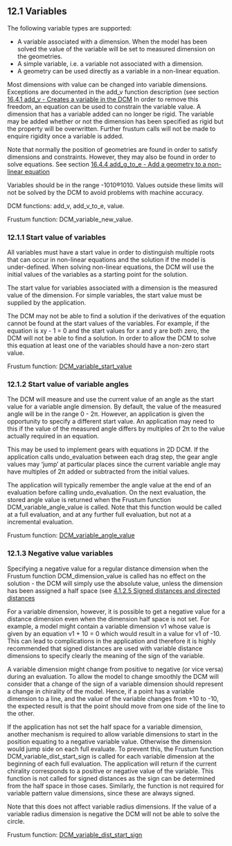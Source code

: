 ## 12.1 Variables

The following variable types are supported:

- A variable associated with a dimension. 
When the model has been solved the value of the variable will be set to measured dimension on the geometries.
- A simple variable, i.e. 
a variable not associated with a dimension.
- A geometry can be used directly as a variable in a non-linear equation.

Most dimensions with value can be changed into variable dimensions. 
Exceptions are documented in the add\_v function description (see section [16.4.1 add\_v - Creates a variable in the DCM](16.4._DCM_functions_for_managing_equations.md)
In order to remove this freedom, an equation can be used to constrain the variable value. 
A dimension that has a variable added can no longer be rigid. 
The variable may be added whether or not the dimension has been specified as rigid but the property will be overwritten. 
Further frustum calls will not be made to enquire rigidity once a variable is added.

Note that normally the position of geometries are found in order to satisfy dimensions and constraints. 
However, they may also be found in order to solve equations. 
See section [16.4.4 add\_g\_to\_e - Add a geometry to a non-linear equation](16.4._DCM_functions_for_managing_equations.md)

Variables should be in the range -1010®1010. Values outside these limits will not be solved by the DCM to avoid problems with machine accuracy.

DCM functions: add\_v, add\_v\_to\_e, value.

Frustum function: DCM\_variable\_new\_value.

### 12.1.1 Start value of variables

All variables must have a start value in order to distinguish multiple roots that can occur in non-linear equations and the solution if the model is under-defined. 
When solving non-linear equations, the DCM will use the initial values of the variables as a starting point for the solution.

The start value for variables associated with a dimension is the measured value of the dimension. 
For simple variables, the start value must be supplied by the application.

The DCM may not be able to find a solution if the derivatives of the equation cannot be found at the start values of the variables. 
For example, if the equation is xy - 1 = 0 and the start values for x and y are both zero, the DCM will not be able to find a solution. 
In order to allow the DCM to solve this equation at least one of the variables should have a non-zero start value.

Frustum function: [DCM\_variable\_start\_value](17.9._Frustum_functions_for_variables_and_equations.md)

### 12.1.2 Start value of variable angles

The DCM will measure and use the current value of an angle as the start value for a variable angle dimension. 
By default, the value of the measured angle will be in the range 0 - 2π. However, an application is given the opportunity to specify a different start value. 
An application may need to this if the value of the measured angle differs by multiples of 2π to the value actually required in an equation.

This may be used to implement gears with equations in 2D DCM. 
If the application calls undo\_evaluation between each drag step, the gear angle values may ‘jump’ at particular places since the current variable angle may have multiples of 2π added or subtracted from the initial values.

The application will typically remember the angle value at the end of an evaluation before calling undo\_evaluation. 
On the next evaluation, the stored angle value is returned when the Frustum function DCM\_variable\_angle\_value is called. 
Note that this function would be called at a full evaluation, and at any further full evaluation, but not at a incremental evaluation.

Frustum function: [DCM\_variable\_angle\_value](17.9._Frustum_functions_for_variables_and_equations.md)

### 12.1.3 Negative value variables

Specifying a negative value for a regular distance dimension when the Frustum function DCM\_dimension\_value is called has no effect on the solution - the DCM will simply use the absolute value, unless the dimension has been assigned a half space (see [4.1.2.5 Signed distances and directed distances](4.1._Dimensions_with_a_value.md)

For a variable dimension, however, it is possible to get a negative value for a distance dimension even when the dimension half space is not set. 
For example, a model might contain a variable dimension v1 whose value is given by an equation v1 + 10 = 0 which would result in a value for v1 of -10. This can lead to complications in the application and therefore it is highly recommended that signed distances are used with variable distance dimensions to specify clearly the meaning of the sign of the variable.

A variable dimension might change from positive to negative (or vice versa) during an evaluation. 
To allow the model to change smoothly the DCM will consider that a change of the sign of a variable dimension should represent a change in chirality of the model. 
Hence, if a point has a variable dimension to a line, and the value of the variable changes from +10 to -10, the expected result is that the point should move from one side of the line to the other.

If the application has not set the half space for a variable dimension, another mechanism is required to allow variable dimensions to start in the position equating to a negative variable value. 
Otherwise the dimension would jump side on each full evaluate. 
To prevent this, the Frustum function DCM\_variable\_dist\_start\_sign is called for each variable dimension at the beginning of each full evaluation. 
The application will return if the current chirality corresponds to a positive or negative value of the variable. 
This function is not called for signed distances as the sign can be determined from the half space in those cases. 
Similarly, the function is not required for variable pattern value dimensions, since these are always signed.

Note that this does not affect variable radius dimensions. 
If the value of a variable radius dimension is negative the DCM will not be able to solve the circle.

Frustum function: [DCM\_variable\_dist\_start\_sign](17.9._Frustum_functions_for_variables_and_equations.md)

